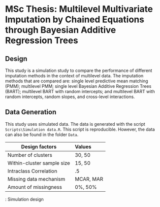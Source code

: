 # MSc Thesis: Multilevel Multivariate Imputation by Chained Equations through Bayesian Additive Regression Trees
 
## Design
This study is a simulation study to compare the performance of different imputation methods in the context of multilevel data. The imputation methods that are compared are: single level predictive mean matching (PMM); multilevel PMM; single level Bayesian Additive Regression Trees (BART); multilevel BART with random intercepts; and multilevel BART with random intercepts, random slopes, and cross-level interactions.

## Data Generation
This study uses simulated data. The data is generated with the script `Scripts\Simulation data.R`. This script is reproducible. However, the data can also be found in the folder `Data`.

| Design factors             | Values    | 
|----------------------------|:----------|
| Number of clusters         | 30, 50    | 
| Within-cluster sample size | 15, 50    | 
| Intraclass Correlation     | .5        |
| Missing data mechanism     | MCAR, MAR |
| Amount of missingness      | 0%, 50%   |

: Simulation design